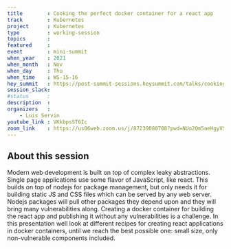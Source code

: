 ```yaml
---
title        : Cooking the perfect docker container for a react app
track        : Kubernetes
project      : Kubernetes
type         : working-session
topics       :
featured     :
event        : mini-summit
when_year    : 2021
when_month   : Nov
when_day     : Thu
when_time    : WS-15-16
hey_summit   : https://post-summit-sessions.heysummit.com/talks/cooking-the-perfect-docker-container-for-a-react-app/
session_slack:
#status      : 
description  :
organizers   :
    - Luis Servin
youtube_link : VKkbpsST6Ic
zoom_link    : https://us06web.zoom.us/j/87239080708?pwd=NUo2Qm5aeHgyVStJb1NOSDVheGhldz09
---
```


## About this session
Modern web development is built on top of complex leaky abstractions. Single page applications use some flavor of JavaScript, like react. 
This builds on top of nodejs for package management, but only needs it for building static JS and CSS files which can be served by any web server. 
Nodejs packages will pull other packages they depend upon and they will bring many vulnerabilities along. Creating a docker container for building the 
react app and publishing it without any vulnerabilities is a challenge. In this presentation well look at different recipes for creating react applications 
in docker containers, until we reach the best possible one: small size, only non-vulnerable components included.
